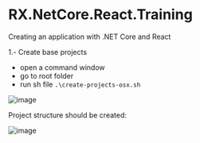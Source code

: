 # RX.NetCore.React.Training
Creating an application with .NET Core and React

1.- Create base projects
- open a command window
- go to root folder
- run sh file ``.\create-projects-osx.sh``
  
![image](https://github.com/rafaelxoliolab/RX.NetCore.React.Training/assets/63336526/2370b8f8-1e6e-4b68-93f8-6f7263c6c3c4)

Project structure should be created:

![image](https://github.com/rafaelxoliolab/RX.NetCore.React.Training/assets/63336526/d4034c81-b519-4ac7-ae48-abc348d434c5)

